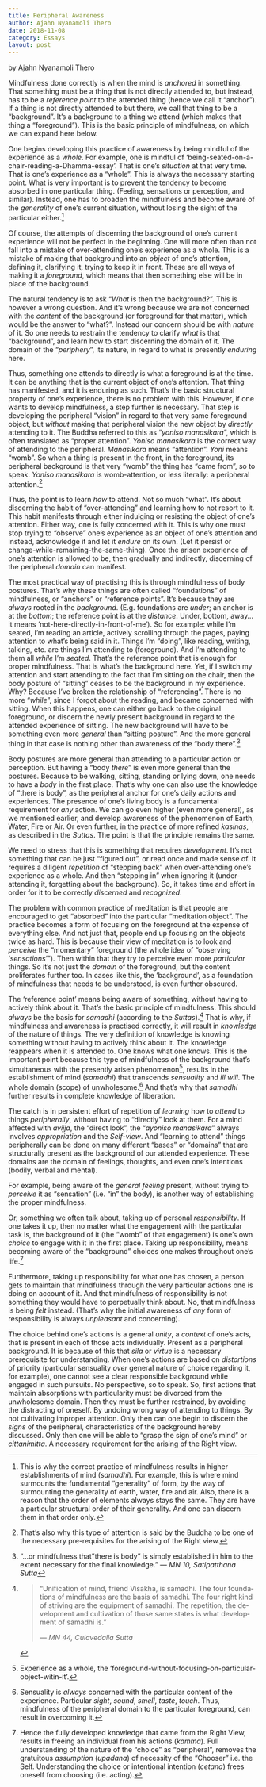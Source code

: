```yaml
---
title: Peripheral Awareness
author: Ajahn Nyanamoli Thero
date: 2018-11-08
category: Essays
layout: post
---
```


by Ajahn Nyanamoli Thero

Mindfulness done correctly is when the mind is *anchored* in something.
That something must be a thing that is not directly attended to, but
instead, has to be a *reference point* to the attended thing (hence we
call it “anchor”). If a thing is not directly attended to but there, we
call that thing to be a “background”. It’s a background to a thing we
attend (which makes that thing a “foreground”). This is the basic
principle of mindfulness, on which we can expand here below.

One begins developing this practice of awareness by being mindful of the
experience as a *whole*. For example, one is mindful of
‘being-seated-on-a-chair-reading-a-Dhamma-essay’. That is one’s
*situation* at that very time. That is one’s experience as a “whole”.
This is always the necessary starting point. What is very important is
to prevent the tendency to become absorbed in one particular thing.
(Feeling, sensations or perception, and similar). Instead, one has to
broaden the mindfulness and become aware of the *generality* of one’s
current situation, without losing the sight of the particular
either.[^1]

Of course, the attempts of discerning the background of one’s current
experience will not be perfect in the beginning. One will more often
than not fall into a mistake of over-attending one’s experience as a
whole. This is a mistake of making that background into an *object* of
one’s attention, defining it, clarifying it, trying to keep it in front.
These are all ways of making it a *foreground*, which means that then
something else will be in place of the background.

The natural tendency is to ask “*What* is then the background?”. This is
however a wrong question. And it’s wrong because we are not concerned
with the *content* of the background (or foreground for that matter),
which would be the answer to “what?”. Instead our concern should be with
*nature* of it. So one needs to restrain the tendency to clarify *what*
is that “background”, and learn how to start discerning the domain of
it. The domain of the “*periphery*”, its nature, in regard to what is
presently *enduring* here.

Thus, something one attends to directly is what a foreground is at the
time. It can be anything that is the current object of one’s attention.
That thing has manifested, and it is enduring as such. That’s the basic
structural property of one’s experience, there is no problem with this.
However, if one wants to develop mindfulness, a step further is
necessary. That step is developing the peripheral “vision” in regard to
that very same foreground object, but *without* making that peripheral
vision the new object by *directly* attending to it. The Buddha referred
to this as “<span lang="pi">*yoniso manasikara*</span>”, which is often
translated as “proper attention”. <span lang="pi">*Yoniso
manasikara*</span> is the correct way of attending to the peripheral.
<span lang="pi">*Manasikara*</span> means “attention”.
<span lang="pi">*Yoni*</span> means “womb”. So when a thing is present
in the front, in the foreground, its peripheral background is that very
“womb” the thing has “came from”, so to speak. <span lang="pi">*Yoniso
manasikara*</span> is womb-attention, or less literally: a peripheral
attention.[^2]

Thus, the point is to learn *how* to attend. Not so much “what”. It’s
about discerning the habit of “over-attending” and learning how to not
resort to it. This habit manifests through either indulging or resisting
the object of one’s attention. Either way, one is fully concerned with
it. This is why one must stop trying to “observe” one’s experience as an
object of one’s attention and instead, acknowledge it and let it
*endure* on its own. (Let it persist or
change-while-remaining-the-same-thing). Once the arisen experience of
one’s attention is allowed to be, then gradually and indirectly,
discerning of the peripheral *domain* can manifest.

The most practical way of practising this is through mindfulness of body
postures. That’s why these things are often called “foundations” of
mindfulness, or “anchors” or “reference points”. It’s because they are
*always* rooted in the *background*. (E.g. foundations are *under*; an
anchor is at the *bottom*; the reference point is at the *distance*.
Under, bottom, away… it means ‘not-here-directly-in-front-of-me’). So
for example: while I’m seated, I’m reading an article, actively
scrolling through the pages, paying attention to what’s being said in
it. Things I’m “doing”, like reading, writing, talking, etc. are things
I’m attending to (foreground). And I’m attending to them all *while* I’m
*seated*. That’s the reference point that is enough for proper
mindfulness. That is what’s the background here. Yet, if I switch my
attention and start attending to the fact that I’m sitting on the chair,
then the body posture of “sitting” ceases to be the background in my
experience. Why? Because I’ve broken the relationship of “referencing”.
There is no more “*while*”, since I forgot about the reading, and became
concerned with sitting. When this happens, one can either go back to the
original foreground, or discern the newly present background in regard
to the attended experience of sitting. The new background will have to
be something even more *general* than “sitting posture”. And the more
general thing in that case is nothing other than awareness of the “body
there”.[^3]

Body postures are more general than attending to a particular action or
perception. But having a “body *there*” is even more general than the
postures. Because to be walking, sitting, standing or lying down, one
needs to have a *body* in the first place. That’s why one can also use
the knowledge of “there is body”, as the peripheral anchor for one’s
daily actions and experiences. The presence of one’s living body is a
fundamental requirement for *any* action. We can go even higher (even
more general), as we mentioned earlier, and develop awareness of the
phenomenon of Earth, Water, Fire or Air. Or even further, in the
practice of more refined <span lang="pi">*kasinas*</span>, as described
in the <span lang="pi">*Suttas*</span>. The point is that the principle
remains the same.

We need to stress that this is something that requires *development*.
It’s not something that can be just “figured out”, or read once and made
sense of. It requires a diligent *repetition* of “stepping back” when
over-attending one’s experience as a whole. And then “stepping in” when
ignoring it (under-attending it, forgetting about the background). So,
it takes time and effort in order for it to be correctly *discerned* and
*recognized*.

The problem with common practice of meditation is that people are
encouraged to get “absorbed” into the particular “meditation object”.
The practice becomes a form of focusing on the foreground at the expense
of everything else. And not just that, people end up focusing on the
objects twice as hard. This is because their view of meditation is to
look and *perceive* the “momentary” foreground (the whole idea of
“observing ‘*sensations*’”). Then within that they try to perceive even
more *particular* things. So it’s not just the *domain* of the
foreground, but the content proliferates further too. In cases like
this, the ‘background’, as a foundation of mindfulness that needs to be
understood, is even further obscured.

The ‘reference point’ means being aware of something, without having to
actively think about it. That’s the basic principle of mindfulness. This
should *always* be the basis for <span lang="pi">*samadhi*</span>
(according to the <span lang="pi">*Suttas*</span>).[^4] That is why, if
mindfulness and awareness is practised correctly, it will result in
*knowledge* of the nature of things. The very definition of knowledge is
knowing something without having to actively think about it. The
knowledge reappears when it is attended to. One knows what one knows.
This is the important point because this type of mindfulness of the
background that’s simultaneous with the presently arisen phenomenon[^5],
results in the establishment of mind (<span lang="pi">*samadhi*</span>)
that transcends *sensuality* and *ill will*. The whole domain (scope) of
unwholesome.[^6] And that’s why that <span lang="pi">*samadhi*</span>
further results in complete knowledge of liberation.

The catch is in persistent effort of repetition of *learning* how to
*attend* to things *peripherally*, without having to “directly” look at
them. For a mind affected with <span lang="pi">*avijja*</span>, the
“direct look”, the “<span lang="pi">*ayoniso manasikara*</span>” always
involves *appropriation* and the *Self-view*. And “learning to attend”
things peripherally can be done on many different “bases” or “domains”
that are structurally present as the background of our attended
experience. These domains are the domain of feelings, thoughts, and even
one’s intentions (bodily, verbal and mental).

For example, being aware of the *general feeling* present, without
trying to *perceive* it as “sensation” (i.e. “in” the body), is another
way of establishing the proper mindfulness.

Or, something we often talk about, taking up of personal
*responsibility*. If one takes it up, then no matter what the engagement
with the particular task is, the background of it (the “womb” of that
engagement) is one’s own *choice* to engage with it in the first place.
Taking up responsibility, means becoming aware of the “background”
choices one makes throughout one’s life.[^7]

Furthermore, taking up responsibility for what one has chosen, a person
gets to maintain that mindfulness through the very particular actions
one is doing on account of it. And that mindfulness of responsibility is
not something they would have to perpetually think about. No, that
mindfulness is being *felt* instead. (That’s why the initial awareness
of *any* form of responsibility is always *unpleasant* and concerning).

The choice behind one’s actions is a general *unity*, a *context* of
one’s acts, that is present in each of those acts individually. Present
as a peripheral background. It is because of this that
<span lang="pi">*sila*</span> or *virtue* is a necessary prerequisite
for understanding. When one’s actions are based on *distortions* of
priority (particular sensuality *over* general nature of choice
regarding it, for example), one cannot see a clear responsible
background while engaged in such pursuits. No perspective, so to speak.
So, first actions that maintain absorptions with particularity must be
divorced from the unwholesome domain. Then they must be further
restrained, by avoiding the distracting of oneself. By undoing wrong way
of attending to things. By not cultivating improper attention. Only then
can one begin to discern the *signs* of the peripheral, characteristics
of the background hereby discussed. Only then one will be able to “grasp
the sign of one’s mind” or <span lang="pi">*cittanimitta*</span>. A
necessary requirement for the arising of the Right view.

[^1]: This is why the correct practice of mindfulness results in higher
    establishments of mind (<span lang="pi">*samadhi*</span>). For
    example, this is where mind surmounts the fundamental “generality”
    of form, by the way of surmounting the generality of earth, water,
    fire and air. Also, there is a reason that the order of elements
    always stays the same. They are have a particular structural order
    of their generality. And one can discern them in that order only.

[^2]: That’s also why this type of attention is said by the Buddha to be
    one of the necessary pre-requisites for the arising of the Right
    view.

[^3]: “…or mindfulness that”there is body” is simply established in him
    to the extent necessary for the final knowledge.” — <cite>MN 10,
    Satipatthana Sutta</cite>

[^4]:
    <div lang="en">

    > “Unification of mind, friend Visakha, is samadhi. The four
    > foundations of mindfulness are the basis of samadhi. The four
    > right kind of striving are the equipment of samadhi. The
    > repetition, the development and cultivation of those same states
    > is what development of samadhi is.”
    >
    > — <cite>MN 44, Culavedalla Sutta</cite>

    </div>

[^5]: Experience as a whole, the
    ‘foreground-without-focusing-on-particular-object-witin-it’.

[^6]: Sensuality is *always* concerned with the particular content of
    the experience. Particular *sight*, *sound*, *smell*, *taste*,
    *touch*. Thus, mindfulness of the peripheral domain to the
    particular foreground, can result in overcoming it.

[^7]: Hence the fully developed knowledge that came from the Right View,
    results in freeing an individual from his actions
    (<span lang="pi">*kamma*</span>). Full understanding of the nature
    of the “choice” as “peripheral”, removes the gratuitous *assumption*
    (<span lang="pi">*upadana*</span>) of necessity of the “Chooser”
    i.e. the Self. Understanding the choice or intentional intention
    (<span lang="pi">*cetana*</span>) frees oneself from choosing
    (i.e. acting).
